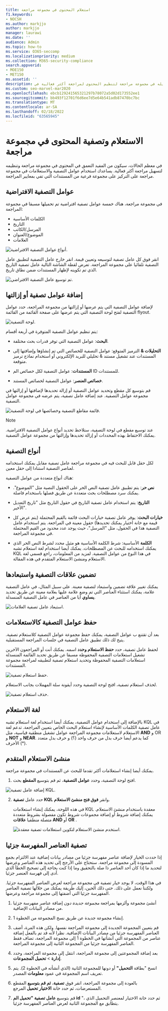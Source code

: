 ```yaml
---
title: استعلام المحتوى في مجموعة مراجعة
f1.keywords:
- NOCSH
ms.author: markjjo
author: markjjo
manager: laurawi
ms.date: ''
audience: Admin
ms.topic: how-to
ms.service: O365-seccomp
ms.localizationpriority: medium
ms.collection: M365-security-compliance
search.appverid:
- MOE150
- MET150
ms.assetid: ''
description: تعرف على كيفية إنشاء استعلام وتشغيله في مجموعة مراجعة لتنظيم المحتوى لمراجعة أكثر فعالية في Advanced eDiscovery أخرى.
ms.custom: seo-marvel-mar2020
ms.openlocfilehash: ebcb129241565321297b78072a5d02d173552ee1
ms.sourcegitcommit: bb493f12701f6d6ee7d5e64b541adb87470bc7bc
ms.translationtype: MT
ms.contentlocale: ar-SA
ms.lasthandoff: 02/18/2022
ms.locfileid: "63565945"
---
```

# <a name="query-and-filter-content-in-a-review-set"></a>الاستعلام وتصفية المحتوى في مجموعة مراجعة

في معظم الحالات، سيكون من المفيد التعمق في المحتوى في مجموعة مراجعة وتنظيمه لتسهيل مراجعة أكثر فعالية. يساعدك استخدام عوامل التصفية والاستعلامات في مجموعة مراجعة على التركيز على مجموعة فرعية من المستندات التي تفي بمعايير المراجعة.

## <a name="default-filters"></a>عوامل التصفية الافتراضية

في مجموعة مراجعة، هناك خمسة عوامل تصفية افتراضية تم تحميلها مسبقا في مجموعة المراجعة:

- الكلمات الأساسية
- التاريخ
- المرسل/الكاتب
- الموضوع/العنوان
- العلامات

![أنواع عوامل التصفية الافتراضية.](../media/DefaultFilterTypes.png)

انقر فوق كل عامل تصفية لتوسيعه وتعيين قيمة. انقر خارج عامل التصفية لتطبيق عامل التصفية تلقائيا على مجموعة المراجعة. تعرض لقطة الشاشة التالية عامل تصفية التاريخ الذي تم تكوينه لإظهار المستندات ضمن نطاق تاريخ.

![تم توسيع عامل التصفية الافتراضي.](../media/ExpandedFilter.png)

## <a name="add-or-remove-filters"></a>إضافة عوامل تصفية أو إزالتها

لإضافة عوامل التصفية التي يتم عرضها أو إزالتها من مجموعة المراجعة،  حدد عوامل التصفية لفتح لوحة التصفية التي يتم عرضها على صفحة القائمة من القائمة flyout. 

![لوحة التصفية.](../media/FilterPanel.png)

يتم تنظيم عوامل التصفية المتوفرة في أربعة أقسام:

- **البحث**: عوامل التصفية التي توفر قدرات بحث مختلفة.

- **التحليلات &** الترميز المتوقع: عوامل التصفية للخصائص التي تم إنشاؤها وإضافتها إلى المستندات عند تشغيل مستند &  تحليلي للبريد الإلكتروني أو استخدام نماذج ترميز متوقعة.

- **المستندات**: عوامل التصفية لكل خصائص الم ID للمستندات.

- **خصائص العنصر**: عوامل التصفية لخصائص المستند. 

قم بتوسيع كل مقطع وتحديد عوامل التصفية أو إزالة تحديدها لإضافتها أو إزالتها في مجموعة عوامل التصفية. عند إضافة عامل تصفية، يتم عرضه في مجموعة عوامل التصفية. 

![قائمة مقاطع التصفية وخصائصها في لوحة التصفية.](../media/FilterPanel2.png)

> [!NOTE]
> عند توسيع مقطع في لوحة التصفية، ستلاحظ تحديد أنواع عوامل التصفية الافتراضية. يمكنك الاحتفاظ بهذه المحددات أو إزالة تحديدها وإزالتها من مجموعة عوامل التصفية. 

## <a name="filter-types"></a>أنواع التصفية

لكل حقل قابل للبحث فيه في مجموعة مراجعة عامل تصفية مقابل يمكنك استخدامه لعناصر التصفية استنادا إلى حقل معين.

هناك أنواع متعددة من عوامل التصفية:

- **نص حر**: يتم تطبيق عامل تصفية النص الحر على الحقول النصية مثل "الموضوع". يمكنك سرد مصطلحات بحث متعددة عن طريق فصلها باستخدام فاصلة.

- **التاريخ**: يتم استخدام عامل تصفية التاريخ في حقول التاريخ مثل "تاريخ التعديل الأخير".

- **خيارات البحث**: يوفر عامل تصفية خيارات البحث قائمة بالقيم المحتملة (يتم عرض كل قيمة مع خانة اختيار يمكنك تحديدها) حقول معينة في المراجعة. يتم استخدام عامل التصفية هذا في الحقول، مثل "المرسل"، حيث يوجد عدد محدود من القيم المحتملة في مجموعة المراجعة.

- **الكلمة** الأساسية: شرط الكلمة الأساسية هو مثيل محدد لشرط النص الحر الذي يمكنك استخدامه للبحث عن المصطلحات. يمكنك أيضا استخدام لغة استعلام تشبه KQL في هذا النوع من عوامل التصفية. لمزيد من المعلومات، راجع قسمي لغة الاستعلام ومنشئ الاستعلام المتقدم في هذه المقالة.

## <a name="include-and-exclude-filter-relationships"></a>تضمين علاقات التصفية واستبعادها

يمكنك تغيير علاقة تضمين واستبعاد لتصفية معينة. على سبيل المثال، في عامل التصفية علامة، يمكنك استثناء العناصر التي تم وضع علامة عليها بعلامة معينة عن طريق تحديد **يساوي** أيا من العناصر في عامل التصفية المنسدلة. 

![استبعاد عامل تصفية العلامات.](../media/TagFilterExclude.png)

## <a name="save-filters-as-queries"></a>حفظ عوامل التصفية كالاستعلامات

بعد أن تقتنع ب عوامل التصفية، يمكنك حفظ مجموعة عوامل التصفية كلاستعلام تصفية. يتيح لك ذلك تطبيق عامل التصفية في جلسات المراجعة المستقبلية.

لحفظ عامل تصفية، حدد **حفظ الاستعلام وحدد** اسمه. يمكنك أنت أو المراجعون الآخرين تشغيل استعلامات التصفية المحفوظة مسبقا عن  طريق تحديد القائمة المنسدلة استعلامات التصفية المحفوظة وتحديد استعلام تصفية لتطبيقه لمراجعة مجموعة المستندات. 

![حفظ استعلام تصفية.](../media/SaveFilterQuery.png)

لحذف استعلام تصفية، افتح لوحة التصفية وحدد أيقونة سلة المهملات بجانب الاستعلام.

![حذف استعلام تصفية.](../media/DeleteFilterQuery.png)

## <a name="query-language"></a>لغة الاستعلام

بالإضافة إلى استخدام عوامل التصفية، يمكنك أيضا استخدام لغة استعلام تشبه KQL في عامل تصفية الكلمات الأساسية لإنشاء استعلام البحث الخاص بتعيين المراجعة. تدعم لغة الاستعلام لاستعلامات مجموعة المراجعة عوامل تشغيل منطقية قياسية، مثل **AND** و OR و **NOT** و **NEAR**.  كما يدعم أيضا حرف بدل من حرف واحد (؟) و حرف بدل متعدد الأحرف (*).

## <a name="advanced-query-builder"></a>منشئ الاستعلام المتقدم

يمكنك أيضا إنشاء استعلامات أكثر تقدما للبحث عن المستندات في مجموعة مراجعة.

1. افتح لوحة التصفية، وحدد **عوامل التصفية**، ثم قم بتوسيع **المقطع** بحث.

  ![إضافة عامل تصفية KQL.](../media/AddKQLFilter.png)

2. حدد عامل **تصفية KQL** وانقر **فوق فتح منشئ الاستعلام**.

   في هذه اللوحة، يمكنك إنشاء استعلامات KQL معقدة باستخدام منشئ الاستعلام. يمكنك إضافة شروط أو إضافة مجموعات شروط تكون مفصولة بشروط متعددة متصلة منطقيا **علاقات AND** أو **OR** .

   ![استخدم منشئ الاستعلام لتكوين استعلامات تصفية معقدة.](../media/ComplexQuery.png)

## <a name="filter-partially-indexed-items"></a>تصفية العناصر المفهرسة جزئيا

إذا حددت الخيار لإضافة عناصر مفهرسة جزئيا من مصادر بيانات إضافية عند الالتزام بجمع المسودة إلى مجموعة مراجعة. ستحتاج على الأرجح إلى تحديد هذه العناصر وعرضها لتحديد ما إذا كان أحد العناصر ذا صلة بالتحقيق وما إذا كنت بحاجة إلى تصحيح الخطأ الذي أدى إلى فهرسة العنصر جزئيا.

في هذا الوقت، لا يوجد خيار تصفية في مجموعة مراجعة لعرض العناصر المفهرسة جزئيا. ولكننا نعمل على ذلك. حتى ذلك الحين، إليك طريقة يمكنك من خلالها تصفية العناصر المفهرسة جزئيا التي أضفتها إلى مجموعة مراجعة وعرضها.

1. أنشئ مجموعة وألزمها بمراجعة *مجموعة جديدة دون* إضافة عناصر مفهرسة جزئيا من مصادر البيانات الإضافية.

2. إنشاء مجموعة جديدة عن طريق نسخ المجموعة من الخطوة 1.

3. قم بتعيين المجموعة الجديدة إلى مجموعة المراجعة نفسها. ولكن هذه المرة، أضف العناصر المفهرسة جزئيا من مصادر البيانات الإضافية. نظرا لأنه قد تم بالفعل إضافة عناصر من المجموعة التي أنشأتها في الخطوة 1 إلى مجموعة المراجعة، تضاف فقط العناصر المفهرسة جزئيا من المجموعة الثانية إلى مجموعة المراجعة.

4. بعد إضافة المجموعتين إلى مجموعة المراجعة، انتقل إلى مجموعة المراجعة، وحدد **إدارة** >  **تحميل المجموعات**.

5. انسخ "بطاقة **التحميل"** أو دونها للمجموعة الثانية (الذي أنشأته في الخطوة 2). يتم تعريف اسم المجموعة في عمود **معلومات** المصدر.

6. بالعودة إلى مجموعة المراجعة، انقر فوق **تصفية**، **ثم قم بتوسيع** المقطع المستعرضات، ثم حدد خانة **الاختيار تحميل** المرجع.

7. قم بتوسيع **عامل تصفية "تحميل الم id** "، ثم حدد خانة الاختيار لمعنصر التحميل الذي يتطابق مع المجموعة الثانية لعرض العناصر المفهرسة جزئيا.
